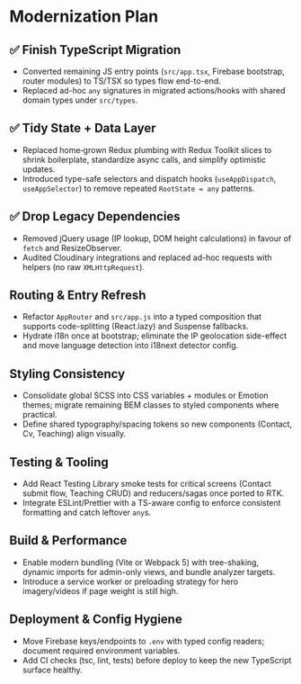 # Modernization Plan

## ✅ Finish TypeScript Migration
- Converted remaining JS entry points (`src/app.tsx`, Firebase bootstrap, router modules) to TS/TSX so types flow end-to-end.
- Replaced ad-hoc `any` signatures in migrated actions/hooks with shared domain types under `src/types`.

## ✅ Tidy State + Data Layer
- Replaced home‑grown Redux plumbing with Redux Toolkit slices to shrink boilerplate, standardize async calls, and simplify optimistic updates.
- Introduced type-safe selectors and dispatch hooks (`useAppDispatch`, `useAppSelector`) to remove repeated `RootState = any` patterns.

## ✅ Drop Legacy Dependencies
- Removed jQuery usage (IP lookup, DOM height calculations) in favour of `fetch` and ResizeObserver.
- Audited Cloudinary integrations and replaced ad-hoc requests with helpers (no raw `XMLHttpRequest`).

## Routing & Entry Refresh
- Refactor `AppRouter` and `src/app.js` into a typed composition that supports code-splitting (React.lazy) and Suspense fallbacks.
- Hydrate i18n once at bootstrap; eliminate the IP geolocation side-effect and move language detection into i18next detector config.

## Styling Consistency
- Consolidate global SCSS into CSS variables + modules or Emotion themes; migrate remaining BEM classes to styled components where practical.
- Define shared typography/spacing tokens so new components (Contact, Cv, Teaching) align visually.

## Testing & Tooling
- Add React Testing Library smoke tests for critical screens (Contact submit flow, Teaching CRUD) and reducers/sagas once ported to RTK.
- Integrate ESLint/Prettier with a TS-aware config to enforce consistent formatting and catch leftover `any`s.

## Build & Performance
- Enable modern bundling (Vite or Webpack 5) with tree-shaking, dynamic imports for admin-only views, and bundle analyzer targets.
- Introduce a service worker or preloading strategy for hero imagery/videos if page weight is still high.

## Deployment & Config Hygiene
- Move Firebase keys/endpoints to `.env` with typed config readers; document required environment variables.
- Add CI checks (tsc, lint, tests) before deploy to keep the new TypeScript surface healthy.
